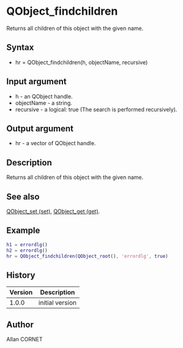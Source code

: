 # QObject_findchildren

Returns all children of this object with the given name.

## Syntax

- hr = QObject_findchildren(h, objectName, recursive)

## Input argument

- h - an QObject handle.
- objectName - a string.
- recursive - a logical: true (The search is performed recursively).

## Output argument

- hr - a vector of QObject handle.

## Description

  <p>Returns all children of this object with the given name.</p>

## See also

[QObject_set (set)](QObject_set.md), [QObject_get (get)](QObject_get.md).

## Example

```matlab
h1 = errordlg()
h2 = errordlg()
hr = QObject_findchildren(QObject_root(), 'errordlg', true)
```

## History

| Version | Description     |
| ------- | --------------- |
| 1.0.0   | initial version |

## Author

Allan CORNET
